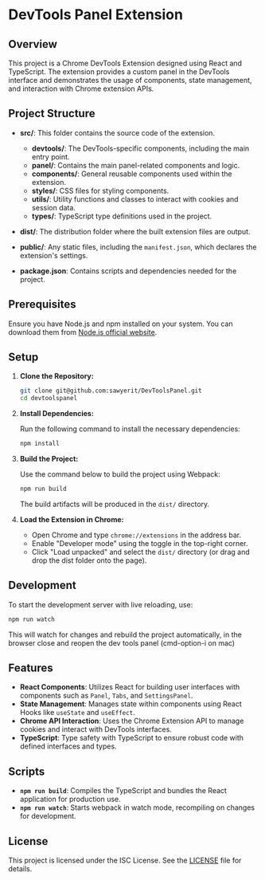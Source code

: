 # DevTools Panel Extension

## Overview

This project is a Chrome DevTools Extension designed using React and TypeScript. The extension provides a custom panel in the DevTools interface and demonstrates the usage of components, state management, and interaction with Chrome extension APIs.

## Project Structure

- **src/**: This folder contains the source code of the extension.
  - **devtools/**: The DevTools-specific components, including the main entry point.
  - **panel/**: Contains the main panel-related components and logic.
  - **components/**: General reusable components used within the extension.
  - **styles/**: CSS files for styling components.
  - **utils/**: Utility functions and classes to interact with cookies and session data.
  - **types/**: TypeScript type definitions used in the project.

- **dist/**: The distribution folder where the built extension files are output.

- **public/**: Any static files, including the `manifest.json`, which declares the extension's settings.

- **package.json**: Contains scripts and dependencies needed for the project.

## Prerequisites

Ensure you have Node.js and npm installed on your system. You can download them from [Node.js official website](https://nodejs.org/).

## Setup

1. **Clone the Repository:**

   ```bash
   git clone git@github.com:sawyerit/DevToolsPanel.git
   cd devtoolspanel
   ```

2. **Install Dependencies:**

   Run the following command to install the necessary dependencies:

   ```bash
   npm install
   ```

3. **Build the Project:**

   Use the command below to build the project using Webpack:

   ```bash
   npm run build
   ```

   The build artifacts will be produced in the `dist/` directory.

4. **Load the Extension in Chrome:**

   - Open Chrome and type `chrome://extensions` in the address bar.
   - Enable "Developer mode" using the toggle in the top-right corner.
   - Click "Load unpacked" and select the `dist/` directory (or drag and drop the dist folder onto the page).

## Development

To start the development server with live reloading, use:

```bash
npm run watch
```

This will watch for changes and rebuild the project automatically, in the browser close and reopen the dev tools panel (cmd-option-i on mac)

## Features

- **React Components**: Utilizes React for building user interfaces with components such as `Panel`, `Tabs`, and `SettingsPanel`.
- **State Management**: Manages state within components using React Hooks like `useState` and `useEffect`.
- **Chrome API Interaction**: Uses the Chrome Extension API to manage cookies and interact with DevTools interfaces.
- **TypeScript**: Type safety with TypeScript to ensure robust code with defined interfaces and types.

## Scripts

- **`npm run build`**: Compiles the TypeScript and bundles the React application for production use.
- **`npm run watch`**: Starts webpack in watch mode, recompiling on changes for development.

## License

This project is licensed under the ISC License. See the [LICENSE](LICENSE) file for details.